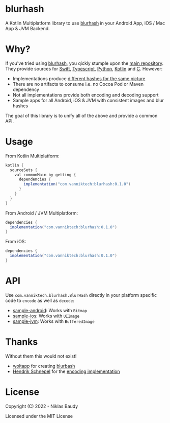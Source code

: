 blurhash
========

A Kotlin Multiplatform library to use [blurhash](https://blurha.sh/) in your Android App, iOS / Mac App & JVM Backend.

# Why?

If you've tried using [blurhash](https://blurha.sh/), you qickly stumple upon the [main repository](https://github.com/woltapp/blurhash). They provide sources for [Swift](https://github.com/woltapp/blurhash/tree/master/Swift), [Typescript](https://github.com/woltapp/blurhash/tree/master/TypeScript), [Python](https://github.com/woltapp/blurhash-python), [Kotlin](https://github.com/woltapp/blurhash/tree/master/Kotlin) and [C](https://github.com/woltapp/blurhash/tree/master/C). However:

- Implementations produce [different hashes for the same picture](https://github.com/woltapp/blurhash/issues/196)
- There are no artifacts to consume i.e. no Cocoa Pod or Maven dependency
- Not all implementations provide both encoding and decoding support
- Sample apps for all Android, iOS & JVM with consistent images and blur hashes

The goal of this library is to unify all of the above and provide a common API.

# Usage

From Kotlin Multiplatform:

```groovy
kotlin {
  sourceSets {
    val commonMain by getting {
      dependencies {
        implementation("com.vanniktech:blurhash:0.1.0")
      }
    }
  }
}
```

From Android / JVM Multiplatform:

```groovy
dependencies {
  implementation("com.vanniktech:blurhash:0.1.0")
}
```

From iOS:

```groovy
dependencies {
  implementation("com.vanniktech:blurhash:0.1.0")
}
```

# API

Use `com.vanniktech.blurhash.BlurHash` directly in your platform specific code to `encode` as well as `decode`:

- [sample-android](./sample-android/src/main/kotlin/com/vanniktech/blurhash/sample/android/BlurHashMainActivity.kt): Works with `Bitmap`
- [sample-ios](./sample-ios/ios/App.swift): Works with `UIImage`
- [sample-jvm](sample-jvm/src/main/java/com/vanniktech/blurhash/sample/jvm/BlurHashJvm.kt): Works with `BufferedImage`

# Thanks

Without them this would not exist!

- [woltapp](https://github.com/woltapp) for creating [blurbash](https://github.com/woltapp/blurhash)
- [Hendrik Schnepel](https://github.com/hsch) for the [encoding implementation](https://github.com/hsch/blurhash-java)

# License

Copyright (C) 2022 - Niklas Baudy

Licensed under the MIT License

